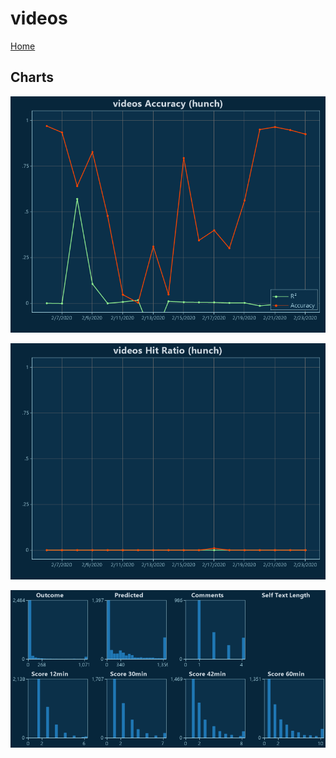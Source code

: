 # videos

[Home](../index.md)

## Charts

![videos R² (hunch)](../images/hunch_videos_Accuracy.png "videos R² (hunch)")

![videos Hit Ratio (hunch)](../images/hunch_videos_HitRatio.png "videos Hit Ratio (hunch)")

![videos Distributions (hunch)](../images/hunch_videos_Distributions.png "videos Distributions (hunch)")

